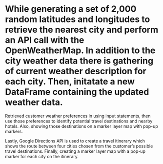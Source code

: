 # While generating a set of 2,000 random latitudes and longitudes to retrieve the nearest city and perform an API call with the OpenWeatherMap. In addition to the city weather data there is gathering of current weather description for each city. Then, initatate a new DataFrame containing the updated weather data.

Retrieved customer weather preferences in using input statements, then use those preferences to identify potential travel destinations and nearby hotels. Also, showing those destinations on a marker layer map with pop-up markers.

Lastly, Google Directions API is used to create a travel itinerary which shows the route between four cities chosen from the customer’s possible travel destinations. Finally, creating a marker layer map with a pop-up marker for each city on the itinerary.

